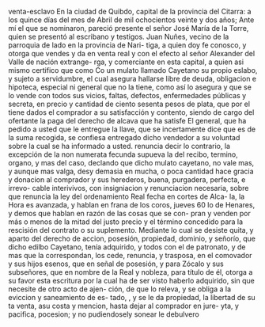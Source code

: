 venta-esclavo
En la ciudad de Quibdo, capital de la provincia del Citarra: a los quince días del mes de Abril de mil ochocientos veinte y dos años; Ante mí el que se nominaron, pareció presente el señor José María de la Torre, quien se presentó al escribano y testigos.
Juan Nuñes, vecino de la parroquia de lado en la provincia de Nari- tiga, a quien doy fe conosco, y otorga que vendes y da en venta real y con el efecto al señor Alexander del Valle de nación extrange- rga, y comerciante en esta capital, a quien asi mismo certifico que como
Co un mulato llamado Cayetano su propio eslabo, y sujeto a servidumbre, el cual asegura hallarse libre de deuda, obligacion e hipoteca, especial ni general que no la tiene, como así lo asegura y que se lo vende
con todos sus vicios, faltas, defectos, enfermedades públicas y secreta, en precio y cantidad de ciento sesenta pesos de plata, que por el tiene dados el comprador a su satisfacción y contento, siendo de cargo del ofertante la paga del derecho de alcava que ha satisfe
El general, que ha pedido a usted que le entregue la llave, que se incertamente dice que es de la suma recogida, se confiesa entregado dicho vendedor a su voluntad sobre la cual se ha informado a usted.
renuncia decir lo contrario, la excepción de la non numerata fecunda supueva la del recibo, termino, organo, y mas del caso, declando que dicho mulato cayetano, no vale mas, y aunque mas valga, desy demasia en mucha, o poca cantidad hace gracia y donacion
al comprador y sus herederos, buena, purgadera, perfecta, e irrevo- cable interivivos, con insigniacion y renunciacion necesaria, sobre que renuncia la ley del ordenamiento Real fecha en cortes de Alca- la, la Hora es avanzada, y hablan en frana de los coros, jueves 60
lo de Henares, y demos que hablan en razón de las cosas que se con- pran y venden por más o menos de la mitad del justo precio y el término concedido para la rescisión del contrato o su suplemento. Mediante lo cual se desiste quita, y aparto del derecho de
accion, posesión, propiedad, dominio, y señorío, que dicho edilbo Cayetano, tenía adquirido, y todos con el de patronato, y de mas que la correspondan, los cede, renuncia, y trasposa, en el comovador y sus hijos esenos, que en señal de posesión, y para
Zócalo y sus subseñores, que en nombre de la Real y nobleza, para título de él, otorga a su favor esta escritura por la cual ha de ser visto haberlo adquirido, sin que necesite de otro acto de ajen- ción, de que lo releva, y se obliga a la eviccion y saneamiento de es- tado, , y se le da propiedad, la libertad de su
ta venta, asu costa y mencion, hasta dejar al comprador en jure- yta, y pacifica, pocesion; y no pudiendosely sonear le debulvero